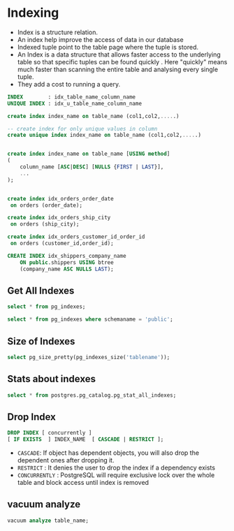 # Indexing

* Index is a structure relation. 
* An index help improve the access of data in our database 
* Indexed tuple point to the table page where the tuple is stored.
* An Index is a data structure that allows faster access to the underlying table so that specific tuples can be found quickly . Here "quickly" means much faster than scanning the entire table and analysing every single tuple.
* They add a cost to running a query.

```sql
INDEX        : idx_table_name_column_name 
UNIQUE INDEX : idx_u_table_name_column_name 
```

```sql
create index index_name on table_name (col1,col2,.....)

-- create index for only unique values in column
create unique index index_name on table_name (col1,col2,.....)


create index index_name on table_name [USING method]
(
	column_name [ASC|DESC] [NULLS {FIRST | LAST}],
	...
);


create index idx_orders_order_date 
 on orders (order_date);

create index idx_orders_ship_city 
 on orders (ship_city);

create index idx_orders_customer_id_order_id 
 on orders (customer_id,order_id);

CREATE INDEX idx_shippers_company_name
    ON public.shippers USING btree
    (company_name ASC NULLS LAST);
```

## Get All Indexes

```sql
select * from pg_indexes;

select * from pg_indexes where schemaname = 'public';
```

## Size of Indexes

```sql
select pg_size_pretty(pg_indexes_size('tablename'));
```

## Stats about indexes

```sql
select * from postgres.pg_catalog.pg_stat_all_indexes;
```

## Drop Index

```sql
DROP INDEX [ concurrently ] 
[ IF EXISTS  ] INDEX_NAME  [ CASCADE | RESTRICT ];
```

* `CASCADE`: If object has dependent objects, you will also drop the dependent ones after dropping it.
* `RESTRICT` : It denies the user to drop the index if a dependency exists
* `CONCURRENTLY` : PostgreSQL will require exclusive lock over the whole table and block access until index is removed

## vacuum analyze

```sql
vacuum analyze table_name;
```

